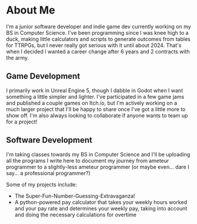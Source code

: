 # About Me
I'm a junior software developer and indie game dev currently working on my BS in Computer Science. I've been programming since I was knee high to a duck, making little calculators and scripts to generate outcomes from tables for TTRPGs, but I never really got serious with it until about 2024. That's when I decided I wanted a career change after 6 years and 2 contracts with the army.

## Game Development
I primarily work in Unreal Engine 5, though I dabble in Godot when I want something a little simpler and lighter. I've participated in a few game jams and published a couple games on Itch.io, but 
I'm actively working on a much larger project that I'll be happy to share once I've got a little more to show off. I'm also always looking to collaborate if anyone wants to team up for a project!

## Software Development
I'm taking classes towards my BS in Computer Science and I'll be uploading all the programs I write here to document my journey from ameteur programmer to a slightly-less ameteur programmer (or maybe even... dare I say... a professional programmer?)

Some of my projects include:
  - The Super-Fun-Number-Guessing-Extravaganza!
  - A python-powered pay calculator that takes your weekly hours worked and your pay rate and determines your weekly pay, taking into account and doing the necessary calculations for overtime

<!--
**NJSP/NJSP** is a ✨ _special_ ✨ repository because its `README.md` (this file) appears on your GitHub profile.

Here are some ideas to get you started:

- 🔭 I’m currently working on ...
- 🌱 I’m currently learning ...
- 👯 I’m looking to collaborate on ...
- 🤔 I’m looking for help with ...
- 💬 Ask me about ...
- 📫 How to reach me: ...
- 😄 Pronouns: ...
- ⚡ Fun fact: ...
-->
